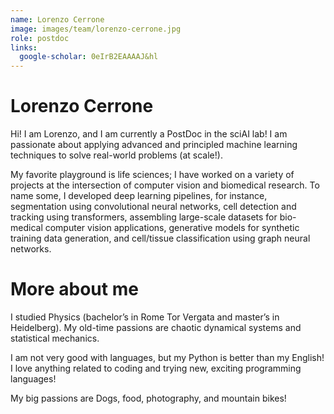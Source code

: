 ```yaml
---
name: Lorenzo Cerrone
image: images/team/lorenzo-cerrone.jpg
role: postdoc
links:
  google-scholar: 0eIrB2EAAAAJ&hl
---
```


# Lorenzo Cerrone

Hi! I am Lorenzo, and I am currently a PostDoc in the sciAI lab!
I am passionate about applying advanced and principled machine learning techniques to solve real-world problems (at scale!).

 My favorite playground is life sciences; I have worked on a variety of projects at the intersection of computer vision and biomedical research. To name some, I developed deep learning pipelines, for instance, segmentation using convolutional neural networks, cell detection and tracking using transformers, assembling large-scale datasets for bio-medical computer vision applications, generative models for synthetic training data generation, and cell/tissue classification using graph neural networks. 
 
# More about me 
I studied Physics (bachelor’s in Rome Tor Vergata and master’s in Heidelberg). My old-time passions are chaotic dynamical systems and statistical mechanics.

I am not very good with languages, but my Python is better than my English! I love anything related to coding and trying new, exciting programming languages!

My big passions are Dogs, food, photography, and mountain bikes! 
